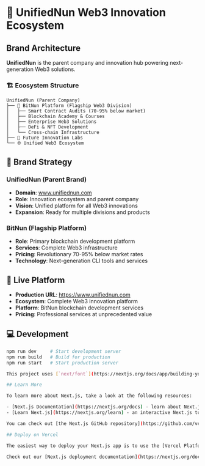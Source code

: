 # 🏢 UnifiedNun Web3 Innovation Ecosystem

## Brand Architecture

**UnifiedNun** is the parent company and innovation hub powering next-generation Web3 solutions.

### 🏗️ Ecosystem Structure

```
UnifiedNun (Parent Company)
├── 🚀 BitNun Platform (Flagship Web3 Division)
│   ├── Smart Contract Audits (70-95% below market)
│   ├── Blockchain Academy & Courses
│   ├── Enterprise Web3 Solutions
│   ├── DeFi & NFT Development
│   └── Cross-chain Infrastructure
├── 🔮 Future Innovation Labs
└── 🌐 Unified Web3 Ecosystem
```

## 🎯 Brand Strategy

### **UnifiedNun** (Parent Brand)
- **Domain**: www.unifiednun.com
- **Role**: Innovation ecosystem and parent company
- **Vision**: Unified platform for all Web3 innovations
- **Expansion**: Ready for multiple divisions and products

### **BitNun** (Flagship Platform)
- **Role**: Primary blockchain development platform
- **Services**: Complete Web3 infrastructure
- **Pricing**: Revolutionary 70-95% below market rates
- **Technology**: Next-generation CLI tools and services

## 🚀 Live Platform

- **Production URL**: https://www.unifiednun.com
- **Ecosystem**: Complete Web3 innovation platform
- **Platform**: BitNun blockchain development services
- **Pricing**: Professional services at unprecedented value

## 💻 Development

```bash
npm run dev     # Start development server
npm run build   # Build for production
npm run start   # Start production server

This project uses [`next/font`](https://nextjs.org/docs/app/building-your-application/optimizing/fonts) to automatically optimize and load [Geist](https://vercel.com/font), a new font family for Vercel.

## Learn More

To learn more about Next.js, take a look at the following resources:

- [Next.js Documentation](https://nextjs.org/docs) - learn about Next.js features and API.
- [Learn Next.js](https://nextjs.org/learn) - an interactive Next.js tutorial.

You can check out [the Next.js GitHub repository](https://github.com/vercel/next.js) - your feedback and contributions are welcome!

## Deploy on Vercel

The easiest way to deploy your Next.js app is to use the [Vercel Platform](https://vercel.com/new?utm_medium=default-template&filter=next.js&utm_source=create-next-app&utm_campaign=create-next-app-readme) from the creators of Next.js.

Check out our [Next.js deployment documentation](https://nextjs.org/docs/app/building-your-application/deploying) for more details.
